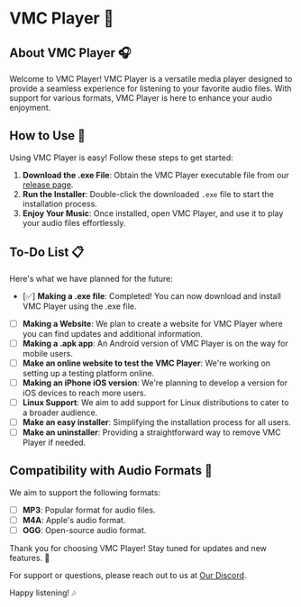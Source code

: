 # VMC Player 🎵

## About VMC Player 🎧

Welcome to VMC Player! VMC Player is a versatile media player designed to provide a seamless experience for listening to your favorite audio files. With support for various formats, VMC Player is here to enhance your audio enjoyment.

## How to Use 📂

Using VMC Player is easy! Follow these steps to get started:

1. **Download the .exe File**: Obtain the VMC Player executable file from our [release page](#).
2. **Run the Installer**: Double-click the downloaded `.exe` file to start the installation process.
3. **Enjoy Your Music**: Once installed, open VMC Player, and use it to play your audio files effortlessly.

## To-Do List 📋

Here's what we have planned for the future:

- [✅] **Making a .exe file**: Completed! You can now download and install VMC Player using the .exe file.
- [ ] **Making a Website**: We plan to create a website for VMC Player where you can find updates and additional information.
- [ ] **Making a .apk app**: An Android version of VMC Player is on the way for mobile users.
- [ ] **Make an online website to test the VMC Player**: We're working on setting up a testing platform online.
- [ ] **Making an iPhone iOS version**: We're planning to develop a version for iOS devices to reach more users.
- [ ] **Linux Support**: We aim to add support for Linux distributions to cater to a broader audience.
- [ ] **Make an easy installer**: Simplifying the installation process for all users.
- [ ] **Make an uninstaller**: Providing a straightforward way to remove VMC Player if needed.

## Compatibility with Audio Formats 🎼

We aim to support the following formats:

- [ ] **MP3**: Popular format for audio files.
- [ ] **M4A**: Apple's audio format.
- [ ] **OGG**: Open-source audio format.

Thank you for choosing VMC Player! Stay tuned for updates and new features. 🎉

For support or questions, please reach out to us at [Our Discord](https://discord.gg/PXTtxEK7g8).

Happy listening! 🎶
